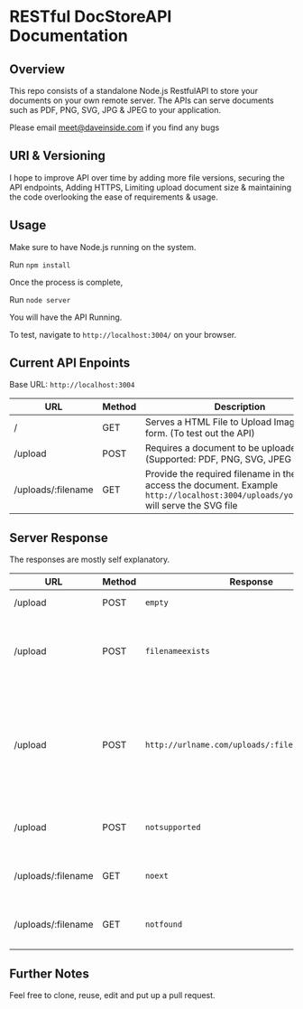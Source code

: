 # RESTful DocStoreAPI Documentation

## Overview

This repo consists of a standalone Node.js RestfulAPI to store your documents on your own remote server. The APIs can serve documents such as PDF, PNG, SVG, JPG & JPEG to your application. 

Please email meet@daveinside.com if you find any bugs

## URI & Versioning 

I hope to improve API over time by adding more file versions, securing the API endpoints, Adding HTTPS, Limiting upload document size & maintaining the code overlooking the ease of requirements & usage. 

## Usage 

Make sure to have Node.js running on the system.

Run `npm install`

Once the process is complete,

Run `node server`

You will have the API Running. 

To test, navigate to `http://localhost:3004/` on your browser.

## Current API Enpoints

Base URL: `http://localhost:3004`

URL | Method | Description
------|-----|------------
/ | GET | Serves a HTML File to Upload Image using form. (To test out the API)
/upload | POST | Requires a document to be uploaded (Supported: PDF, PNG, SVG, JPEG & JPG)
/uploads/:filename | GET | Provide the required filename in the URL access the document. Example `http://localhost:3004/uploads/youtube.svg` will serve the SVG file

## Server Response

The responses are mostly self explanatory. 

URL | Method | Response | Description
------|-----|--------|------------
/upload | POST | `empty` | No file was uploaded 
/upload | POST | `filenameexists` | A file of similar name already exists on server.
/upload | POST | `http://urlname.com/uploads/:filename.extension` | Upload is successful, The response is the URL at which the uploaded document will be served 
/upload | POST | `notsupported` | Uploaded file type is not supported
/uploads/:filename | GET | `noext` | File Extension type is not valid
/uploads/:filename | GET | `notfound` | Document does not exists on the server

## Further Notes 

Feel free to clone, reuse, edit and put up a pull request. 

